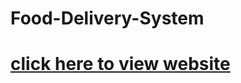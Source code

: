# Food-Delivery-System
# [click here to view website](https://saimurahari.github.io/Food-Delivery-System/Files/login.html)
 
 
 
